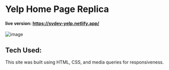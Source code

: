 # Yelp Home Page Replica

#### live version: https://svdev-yelp.netlify.app/

![image]()


## Tech Used:
This site was built using HTML, CSS, and media queries for responsiveness. 
